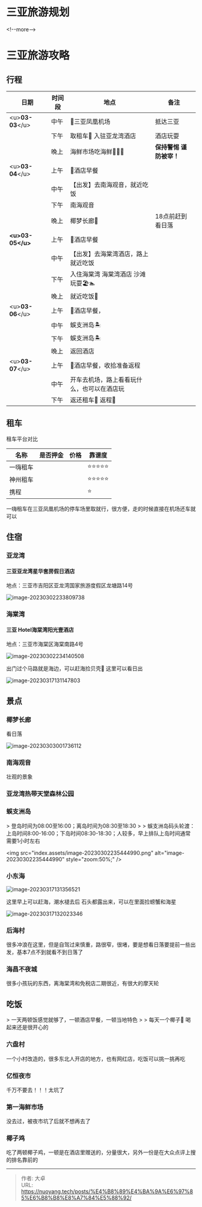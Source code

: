 # 三亚旅游规划


&lt;!--more--&gt;

# 三亚旅游攻略

## 行程

| 日期             | 时间段 | 地点                                       | 备注                    |
| ---------------- | ------ | ------------------------------------------ | ----------------------- |
| &lt;u&gt;**03-03**&lt;/u&gt; | 中午   | 🛬三亚凤凰机场                              | 抵达三亚                |
|                  | 下午   | 取租车🚗 入驻亚龙湾酒店                     | 酒店玩耍                |
|                  | 晚上   | 海鲜市场吃海鲜🦈🦐🦀                          | **保持警惕 谨防被宰！** |
| &lt;u&gt;**03-04**&lt;/u&gt; | 上午   | 🍜酒店早餐                                  |                         |
|                  | 中午   | 【出发】去南海观音，就近吃饭               |                         |
|                  | 下午   | 南海观音                                   |                         |
|                  | 晚上   | 椰梦长廊🌅                                  | 18点前赶到看日落        |
| **&lt;u&gt;03-05&lt;/u&gt;** | 上午   | 🍜酒店早餐                                  |                         |
|                  | 中午   | 【出发】去海棠湾酒店，路上就近吃饭         |                         |
|                  | 下午   | 入住海棠湾 海棠湾酒店 沙滩玩耍🏖🏊           |                         |
|                  | 晚上   | 就近吃饭🥘                                  |                         |
| &lt;u&gt;**03-06**&lt;/u&gt; | 上午   | 🍜酒店早餐，                                |                         |
|                  | 中午   | 蜈支洲岛🏝                                  |                         |
|                  | 下午   | 蜈支洲岛🏝                                  |                         |
|                  | 晚上   | 返回酒店                                   |                         |
| &lt;u&gt;**03-07**&lt;/u&gt; | 上午   | 🍜酒店早餐，收拾准备返程                    |                         |
|                  | 中午   | 开车去机场，路上看看玩什么，也可以在酒店玩 |                         |
|                  | 下午   | 返还租车🚗   返程🛫                          |                         |



## 租车

租车平台对比

| 名称     | 是否押金 | 价格 | 靠谱度 |
| -------- | -------- | ---- | ------ |
| 一嗨租车 |          |      | ⭐️⭐️⭐️⭐️⭐️  |
| 神州租车 |          |      | ⭐️⭐️⭐️⭐️⭐️  |
| 携程     |          |      | ⭐️      |

一嗨租车在三亚凤凰机场的停车场里取就行，很方便，走的时候直接在机场还车就可以

## 住宿

### 亚龙湾

#### 三亚亚龙湾星华套房假日酒店

地点：三亚市吉阳区亚龙湾国家旅游度假区龙塘路14号

![image-20230302233809738](index.assets/image-20230302233809738.png)



### 海棠湾

#### 三亚 Hotel海棠湾阳光壹酒店

地点：三亚市海棠区海棠南路4号

![image-20230302234140508](index.assets/image-20230302234140508.png)

出门过个马路就是海边，可以赶海捡贝壳🐚 这里可以看日出

![image-20230317131147803](index.assets/image-20230317131147803.png)

## 景点

### 椰梦长廊

看日落

![image-20230303001736112](index.assets/image-20230303001736112.png)

### 南海观音

壮观的景象



### 亚龙湾热带天堂森林公园



### 蜈支洲岛

&gt; 登岛时间为08:00至16:00；离岛时间为08:30至18:30
&gt;
&gt; 蜈支洲岛码头轮渡：上岛时间8:00-16:00；下岛时间08:30-18:30；人较多，早上排队上岛时间通常需要1小时左右

&lt;img src=&#34;index.assets/image-20230302235444990.png&#34; alt=&#34;image-20230302235444990&#34; style=&#34;zoom:50%;&#34; /&gt;

### 小东海

![image-20230317131356521](index.assets/image-20230317131356521.png)

这里早上可以赶海，潮水褪去后 石头都露出来，可以在里面捡螃蟹和海星

![image-20230317132023346](index.assets/image-20230317132023346.png)

### 后海村

很多冲浪在这里，但是自驾过来慎重，路很窄，很堵，要是想看日落要提前一些出发，基本7点不到就看不到日落了



### 海昌不夜城

很多小孩玩的东西，离海棠湾和免税店二期很近，有很大的摩天轮

## 吃饭

&gt; 一天两顿饭感觉就够了，一顿酒店早餐，一顿当地特色
&gt;
&gt; 每天一个椰子🥥 喝起来还是很开心的

### 六盘村

一个小村改造的，很多东北人开店的地方，也有网红店，吃饭可以挑一挑再吃

### 亿恒夜市

千万不要去！！！太坑了

### 第一海鲜市场

没去过，被夜市坑了后就不想再去了

### 椰子鸡

吃了两顿椰子鸡，一顿是在酒店里赠送的，分量很大，另外一份是在大众点评上搜的排名靠前的



---

> 作者: 大卓  
> URL: https://nuoyang.tech/posts/%E4%B8%89%E4%BA%9A%E6%97%85%E6%B8%B8%E8%A7%84%E5%88%92/  

